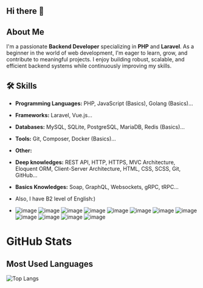 ## Hi there 👋

## About Me
I'm a passionate **Backend Developer** specializing in **PHP** and **Laravel**. As a beginner in the world of web development, I'm eager to learn, grow, and contribute to meaningful projects. I enjoy building robust, scalable, and efficient backend systems while continuously improving my skills.

## 🛠️ Skills
- **Programming Languages:** PHP, JavaScript (Basics), Golang (Basics)...
- **Frameworks:** Laravel, Vue.js...
- **Databases:** MySQL, SQLite, PostgreSQL, MariaDB, Redis (Basics)...
- **Tools:** Git, Composer, Docker (Basics)...
- **Other:**
-   **Deep knowledges:** REST API, HTTP, HTTPS, MVC Architecture, Eloquent ORM, Client-Server Architecture, HTML, CSS, SCSS, Git, GitHub...
-   **Basics Knowledges:** Soap, GraphQL, Websockets, gRPC, tRPC...
- Also, I have B2 level of English:) 

- ![image](https://github.com/user-attachments/assets/a3e103f1-9f12-49d4-95fe-fff0cd29578a)
![image](https://github.com/user-attachments/assets/b8711d04-04db-4e2e-bb8a-3912aaaa45d2)
![image](https://github.com/user-attachments/assets/91023860-cf04-4175-8422-eb9d49938792)
![image](https://github.com/user-attachments/assets/3b9a88f6-bc9b-4c5b-9fc4-52dbbf1135ae)
![image](https://github.com/user-attachments/assets/2f84a1a3-4c81-4b5c-b745-b8d213b64409)
![image](https://github.com/user-attachments/assets/eebc2aed-32cb-41a1-932c-77f84f83b433)
![image](https://github.com/user-attachments/assets/4c8313d7-634f-4c1c-aec3-64c84161f2ae)
![image](https://github.com/user-attachments/assets/a53ed8fc-8c13-4910-ba9a-383d366bc775)
![image](https://github.com/user-attachments/assets/7ff34fd0-a8be-45ca-b672-d9465222754a)
![image](https://github.com/user-attachments/assets/a56fe8f0-1189-47ca-8664-bcfb7bbd842c)
![image](https://github.com/user-attachments/assets/73d4a067-f70c-4352-9112-790aa918ca5e)
![image](https://github.com/user-attachments/assets/3f867d57-00c9-4337-a995-39c1e963a02d)

# GitHub Stats

## Most Used Languages
![Top Langs](https://github-readme-stats.vercel.app/api/top-langs/?username=dxseless&layout=compact&theme=radical)
